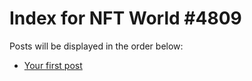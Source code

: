 # Index for NFT World #4809
Posts will be displayed in the order below:

- [Your first post](./001-first.md)

